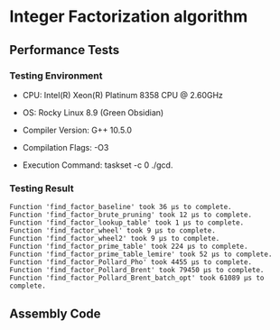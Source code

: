 # Integer Factorization algorithm

## Performance Tests

### Testing Environment

+ CPU: Intel(R) Xeon(R) Platinum 8358 CPU @ 2.60GHz

+ OS: Rocky Linux 8.9 (Green Obsidian)

+ Compiler Version: G++ 10.5.0

+ Compilation Flags: -O3

+ Execution Command: taskset -c 0 ./gcd.

### Testing Result

```
Function 'find_factor_baseline' took 36 µs to complete.
Function 'find_factor_brute_pruning' took 12 µs to complete.
Function 'find_factor_lookup_table' took 1 µs to complete.
Function 'find_factor_wheel' took 9 µs to complete.
Function 'find_factor_wheel2' took 9 µs to complete.
Function 'find_factor_prime_table' took 224 µs to complete.
Function 'find_factor_prime_table_lemire' took 52 µs to complete.
Function 'find_factor_Pollard_Pho' took 4455 µs to complete.
Function 'find_factor_Pollard_Brent' took 79450 µs to complete.
Function 'find_factor_Pollard_Brent_batch_opt' took 61089 µs to complete.
```

## Assembly Code

